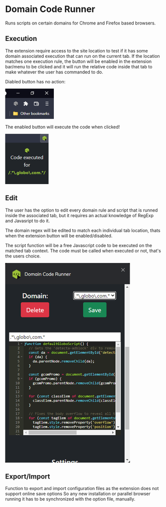 # Domain Code Runner

Runs scripts on certain domains for Chrome and Firefox based browsers.

## Execution

The extension require access to the site location to test if it has some domain associated execution that can run on the current tab. If the location matches one execution rule, the button will be enabled in the extension bar/menu to be clicked and it will run the relative code inside that tab to make whatever the user has commanded to do.

Diabled button has no action:

![Disabled button](./images/disabled.png)

The enabled button will execute the code when clicked!

![Clicked button](./images/execution.png)

## Edit

The user has the option to edit every domain rule and script that is runned inside the associated tab, but it requires an actual knowledge of RegExp and Javasript to do it.

The domain regex will be edited to match each individual tab location, thats when the extension button will be enabled/disabled.

The script function will be a free Javascript code to be executed on the matched tab context. The code must be called when executed or not, that's the users choice.

![Disabled button](./images/edit.png)

## Export/Import

Function to export and import configuration files as the extension does not support online save options So any new installation or parallel browser running it has to be synchronized with the option file, manually.
